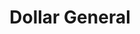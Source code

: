 ---
title: "Dollar General"
url: /lexington/dollar-general-county-school-road/
shop: variety store
---